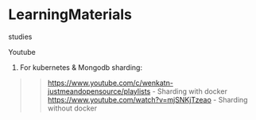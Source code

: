 # LearningMaterials
studies


Youtube
1) For kubernetes & Mongodb sharding:
>> https://www.youtube.com/c/wenkatn-justmeandopensource/playlists - Sharding with docker
>> https://www.youtube.com/watch?v=mjSNKjTzeao - Sharding without docker
